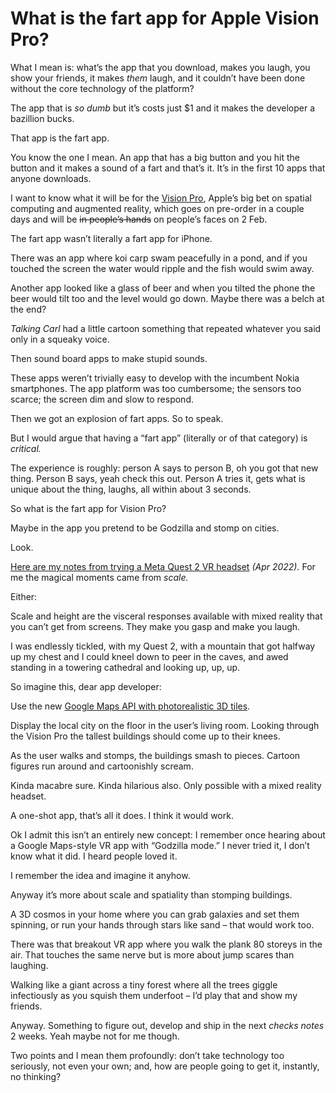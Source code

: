 # What is the fart app for Apple Vision Pro?

What I mean is: what’s the app that you download, makes you laugh, you show
your friends, it makes _them_ laugh, and it couldn’t have been done without
the core technology of the platform?

The app that is _so dumb_ but it’s costs just $1 and it makes the developer a
bazillion bucks.

That app is the fart app.

You know the one I mean. An app that has a big button and you hit the button
and it makes a sound of a fart and that’s it. It’s in the first 10 apps that
anyone downloads.

I want to know what it will be for the [Vision
Pro](https://apple.com/visionpro), Apple’s big bet on spatial computing and
augmented reality, which goes on pre-order in a couple days and will be ~~in
people’s hands~~ on people’s faces on 2 Feb.

The fart app wasn’t literally a fart app for iPhone.

There was an app where koi carp swam peacefully in a pond, and if you touched
the screen the water would ripple and the fish would swim away.

Another app looked like a glass of beer and when you tilted the phone the beer
would tilt too and the level would go down. Maybe there was a belch at the
end?

_Talking Carl_ had a little cartoon something that repeated whatever you said
only in a squeaky voice.

Then sound board apps to make stupid sounds.

These apps weren’t trivially easy to develop with the incumbent Nokia
smartphones. The app platform was too cumbersome; the sensors too scarce; the
screen dim and slow to respond.

Then we got an explosion of fart apps. So to speak.

But I would argue that having a “fart app” (literally or of that category) is
_critical._

The experience is roughly: person A says to person B, oh you got that new
thing. Person B says, yeah check this out. Person A tries it, gets what is
unique about the thing, laughs, all within about 3 seconds.

So what is the fart app for Vision Pro?

Maybe in the app you pretend to be Godzilla and stomp on cities.

Look.

[Here are my notes from trying a Meta Quest 2 VR headset](/home/2022/04/20/vr)
_(Apr 2022)._ For me the magical moments came from _scale._

Either:

Scale and height are the visceral responses available with mixed reality that
you can’t get from screens. They make you gasp and make you laugh.

I was endlessly tickled, with my Quest 2, with a mountain that got halfway up
my chest and I could kneel down to peer in the caves, and awed standing in a
towering cathedral and looking up, up, up.

So imagine this, dear app developer:

Use the new [Google Maps API with photorealistic 3D
tiles](https://developers.google.com/maps/documentation/tile/3d-tiles).

Display the local city on the floor in the user’s living room. Looking through
the Vision Pro the tallest buildings should come up to their knees.

As the user walks and stomps, the buildings smash to pieces. Cartoon figures
run around and cartoonishly scream.

Kinda macabre sure. Kinda hilarious also. Only possible with a mixed reality
headset.

A one-shot app, that’s all it does. I think it would work.

Ok I admit this isn’t an entirely new concept: I remember once hearing about a
Google Maps-style VR app with “Godzilla mode.” I never tried it, I don’t know
what it did. I heard people loved it.

I remember the idea and imagine it anyhow.

Anyway it’s more about scale and spatiality than stomping buildings.

A 3D cosmos in your home where you can grab galaxies and set them spinning, or
run your hands through stars like sand – that would work too.

There was that breakout VR app where you walk the plank 80 storeys in the air.
That touches the same nerve but is more about jump scares than laughing.

Walking like a giant across a tiny forest where all the trees giggle
infectiously as you squish them underfoot – I’d play that and show my friends.

Anyway. Something to figure out, develop and ship in the next _checks notes_ 2
weeks. Yeah maybe not for me though.

Two points and I mean them profoundly: don’t take technology too seriously,
not even your own; and, how are people going to get it, instantly, no
thinking?

